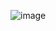 ![image](https://github.com/Vipin675/Castle_Megastore/assets/98802437/77f2ded7-f763-48a9-81e7-4fa6645949b2)
